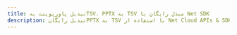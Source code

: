 ---title: تبدیل پاورپوینت بهTSV، PPTX به TSV مبدل رایگان یا Net SDKdescription: تبدیل رایگانPPTX به TSV با استفاده از Net Cloud APIs & SDK. همچنین اسناد Microsoft PowerPoint را در Cloud ایجاد، ویرایش و رندر کنید.---